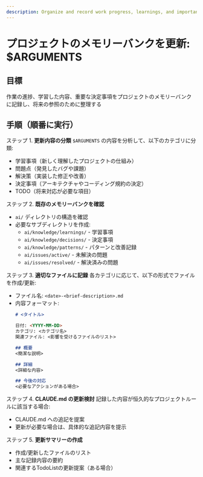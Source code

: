 ```yaml
---
description: Organize and record work progress, learnings, and important decisions in AI work directories
---
```


# プロジェクトのメモリーバンクを更新: $ARGUMENTS

## 目標

作業の進捗、学習した内容、重要な決定事項をプロジェクトのメモリーバンクに記録し、将来の参照のために整理する

## 手順（順番に実行）

ステップ 1. **更新内容の分類**
`$ARGUMENTS` の内容を分析して、以下のカテゴリに分類:
- 学習事項（新しく理解したプロジェクトの仕組み）
- 問題点（発見したバグや課題）
- 解決策（実装した修正や改善）
- 決定事項（アーキテクチャやコーディング規約の決定）
- TODO（将来対応が必要な項目）

ステップ 2. **既存のメモリーバンクを確認**
- `ai/` ディレクトリの構造を確認
- 必要なサブディレクトリを作成:
  - `ai/knowledge/learnings/` - 学習事項
  - `ai/knowledge/decisions/` - 決定事項
  - `ai/knowledge/patterns/` - パターンと改善記録
  - `ai/issues/active/` - 未解決の問題
  - `ai/issues/resolved/` - 解決済みの問題

ステップ 3. **適切なファイルに記録**
各カテゴリに応じて、以下の形式でファイルを作成/更新:
- ファイル名: `<date>-<brief-description>.md`
- 内容フォーマット:
  ```markdown
  # <タイトル>
  
  日付: <YYYY-MM-DD>
  カテゴリ: <カテゴリ名>
  関連ファイル: <影響を受けるファイルのリスト>
  
  ## 概要
  <簡潔な説明>
  
  ## 詳細
  <詳細な内容>
  
  ## 今後の対応
  <必要なアクションがある場合>
  ```

ステップ 4. **CLAUDE.md の更新検討**
記録した内容が恒久的なプロジェクトルールに該当する場合:
- CLAUDE.md への追記を提案
- 更新が必要な場合は、具体的な追記内容を提示

ステップ 5. **更新サマリーの作成**
- 作成/更新したファイルのリスト
- 主な記録内容の要約
- 関連するTodoListの更新提案（ある場合）